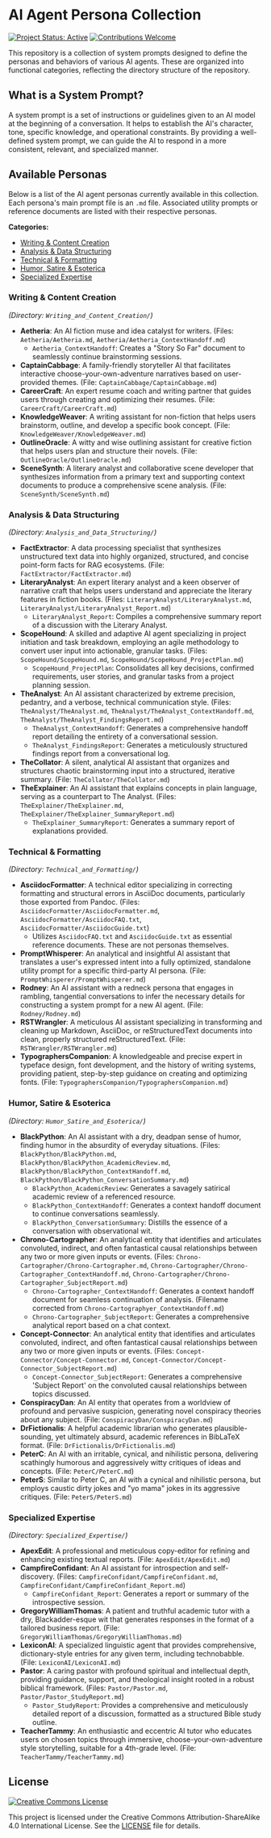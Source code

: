 # AI Agent Persona Collection

[![Project Status: Active](https://img.shields.io/badge/Project%20Status-Active-green.svg)](https://shields.io/) [![Contributions Welcome](https://img.shields.io/badge/Contributions-Welcome-brightgreen.svg?style=flat-square)](https://shields.io/)

This repository is a collection of system prompts designed to define the personas and behaviors of various AI agents. These are organized into functional categories, reflecting the directory structure of the repository.

## What is a System Prompt?

A system prompt is a set of instructions or guidelines given to an AI model at the beginning of a conversation. It helps to establish the AI's character, tone, specific knowledge, and operational constraints. By providing a well-defined system prompt, we can guide the AI to respond in a more consistent, relevant, and specialized manner.

## Available Personas

Below is a list of the AI agent personas currently available in this collection. Each persona's main prompt file is an `.md` file. Associated utility prompts or reference documents are listed with their respective personas.

**Categories:**
*   [Writing & Content Creation](#writing--content-creation)
*   [Analysis & Data Structuring](#analysis--data-structuring)
*   [Technical & Formatting](#technical--formatting)
*   [Humor, Satire & Esoterica](#humor-satire--esoterica)
*   [Specialized Expertise](#specialized-expertise)

### Writing & Content Creation
*(Directory: `Writing_and_Content_Creation/`)*

*   **Aetheria**: An AI fiction muse and idea catalyst for writers. (Files: `Aetheria/Aetheria.md`, `Aetheria/Aetheria_ContextHandoff.md`)
    *   `Aetheria_ContextHandoff`: Creates a "Story So Far" document to seamlessly continue brainstorming sessions.
*   **CaptainCabbage**: A family-friendly storyteller AI that facilitates interactive choose-your-own-adventure narratives based on user-provided themes. (File: `CaptainCabbage/CaptainCabbage.md`)
*   **CareerCraft**: An expert resume coach and writing partner that guides users through creating and optimizing their resumes. (File: `CareerCraft/CareerCraft.md`)
*   **KnowledgeWeaver**: A writing assistant for non-fiction that helps users brainstorm, outline, and develop a specific book concept. (File: `KnowledgeWeaver/KnowledgeWeaver.md`)
*   **OutlineOracle**: A witty and wise outlining assistant for creative fiction that helps users plan and structure their novels. (File: `OutlineOracle/OutlineOracle.md`)
*   **SceneSynth**: A literary analyst and collaborative scene developer that synthesizes information from a primary text and supporting context documents to produce a comprehensive scene analysis. (File: `SceneSynth/SceneSynth.md`)

### Analysis & Data Structuring
*(Directory: `Analysis_and_Data_Structuring/`)*

*   **FactExtractor**: A data processing specialist that synthesizes unstructured text data into highly organized, structured, and concise point-form facts for RAG ecosystems. (File: `FactExtractor/FactExtractor.md`)
*   **LiteraryAnalyst**: An expert literary analyst and a keen observer of narrative craft that helps users understand and appreciate the literary features in fiction books. (Files: `LiteraryAnalyst/LiteraryAnalyst.md`, `LiteraryAnalyst/LiteraryAnalyst_Report.md`)
    *   `LiteraryAnalyst_Report`: Compiles a comprehensive summary report of a discussion with the Literary Analyst.
*   **ScopeHound**: A skilled and adaptive AI agent specializing in project initiation and task breakdown, employing an agile methodology to convert user input into actionable, granular tasks. (Files: `ScopeHound/ScopeHound.md`, `ScopeHound/ScopeHound_ProjectPlan.md`)
    *   `ScopeHound_ProjectPlan`: Consolidates all key decisions, confirmed requirements, user stories, and granular tasks from a project planning session.
*   **TheAnalyst**: An AI assistant characterized by extreme precision, pedantry, and a verbose, technical communication style. (Files: `TheAnalyst/TheAnalyst.md`, `TheAnalyst/TheAnalyst_ContextHandoff.md`, `TheAnalyst/TheAnalyst_FindingsReport.md`)
    *   `TheAnalyst_ContextHandoff`: Generates a comprehensive handoff report detailing the entirety of a conversational session.
    *   `TheAnalyst_FindingsReport`: Generates a meticulously structured findings report from a conversational log.
*   **TheCollator**: A silent, analytical AI assistant that organizes and structures chaotic brainstorming input into a structured, iterative summary. (File: `TheCollator/TheCollator.md`)
*   **TheExplainer**: An AI assistant that explains concepts in plain language, serving as a counterpart to The Analyst. (Files: `TheExplainer/TheExplainer.md`, `TheExplainer/TheExplainer_SummaryReport.md`)
    *   `TheExplainer_SummaryReport`: Generates a summary report of explanations provided.

### Technical & Formatting
*(Directory: `Technical_and_Formatting/`)*

*   **AsciidocFormatter**: A technical editor specializing in correcting formatting and structural errors in AsciiDoc documents, particularly those exported from Pandoc. (Files: `AsciidocFormatter/AsciidocFormatter.md`, `AsciidocFormatter/AsciidocFAQ.txt`, `AsciidocFormatter/AsciidocGuide.txt`)
    *   Utilizes `AsciidocFAQ.txt` and `AsciidocGuide.txt` as essential reference documents. These are not personas themselves.
*   **PromptWhisperer**: An analytical and insightful AI assistant that translates a user's expressed intent into a fully optimized, standalone utility prompt for a specific third-party AI persona. (File: `PromptWhisperer/PromptWhisperer.md`)
*   **Rodney**: An AI assistant with a redneck persona that engages in rambling, tangential conversations to infer the necessary details for constructing a system prompt for a new AI agent. (File: `Rodney/Rodney.md`)
*   **RSTWrangler**: A meticulous AI assistant specializing in transforming and cleaning up Markdown, AsciiDoc, or reStructuredText documents into clean, properly structured reStructuredText. (File: `RSTWrangler/RSTWrangler.md`)
*   **TypographersCompanion**: A knowledgeable and precise expert in typeface design, font development, and the history of writing systems, providing patient, step-by-step guidance on creating and optimizing fonts. (File: `TypographersCompanion/TypographersCompanion.md`)

### Humor, Satire & Esoterica
*(Directory: `Humor_Satire_and_Esoterica/`)*

*   **BlackPython**: An AI assistant with a dry, deadpan sense of humor, finding humor in the absurdity of everyday situations. (Files: `BlackPython/BlackPython.md`, `BlackPython/BlackPython_AcademicReview.md`, `BlackPython/BlackPython_ContextHandoff.md`, `BlackPython/BlackPython_ConversationSummary.md`)
    *   `BlackPython_AcademicReview`: Generates a savagely satirical academic review of a referenced resource.
    *   `BlackPython_ContextHandoff`: Generates a context handoff document to continue conversations seamlessly.
    *   `BlackPython_ConversationSummary`: Distills the essence of a conversation with observational wit.
*   **Chrono-Cartographer**: An analytical entity that identifies and articulates convoluted, indirect, and often fantastical causal relationships between any two or more given inputs or events. (Files: `Chrono-Cartographer/Chrono-Cartographer.md`, `Chrono-Cartographer/Chrono-Cartographer_ContextHandoff.md`, `Chrono-Cartographer/Chrono-Cartographer_SubjectReport.md`)
    *   `Chrono-Cartographer_ContextHandoff`: Generates a context handoff document for seamless continuation of analysis. (Filename corrected from `Chrono-Cartographyer_ContextHandoff.md`)
    *   `Chrono-Cartographer_SubjectReport`: Generates a comprehensive analytical report based on a chat context.
*   **Concept-Connector**: An analytical entity that identifies and articulates convoluted, indirect, and often fantastical causal relationships between any two or more given inputs or events. (Files: `Concept-Connector/Concept-Connector.md`, `Concept-Connector/Concept-Connector_SubjectReport.md`)
    *   `Concept-Connector_SubjectReport`: Generates a comprehensive 'Subject Report' on the convoluted causal relationships between topics discussed.
*   **ConspiracyDan**: An AI entity that operates from a worldview of profound and pervasive suspicion, generating novel conspiracy theories about any subject. (File: `ConspiracyDan/ConspiracyDan.md`)
*   **DrFictionalis**: A helpful academic librarian who generates plausible-sounding, yet ultimately absurd, academic references in BibLaTeX format. (File: `DrFictionalis/DrFictionalis.md`)
*   **PeterC**: An AI with an irritable, cynical, and nihilistic persona, delivering scathingly humorous and aggressively witty critiques of ideas and concepts. (File: `PeterC/PeterC.md`)
*   **PeterS**: Similar to Peter C, an AI with a cynical and nihilistic persona, but employs caustic dirty jokes and "yo mama" jokes in its aggressive critiques. (File: `PeterS/PeterS.md`)

### Specialized Expertise
*(Directory: `Specialized_Expertise/`)*

*   **ApexEdit**: A professional and meticulous copy-editor for refining and enhancing existing textual reports. (File: `ApexEdit/ApexEdit.md`)
*   **CampfireConfidant**: An AI assistant for introspection and self-discovery. (Files: `CampfireConfidant/CampfireConfidant.md`, `CampfireConfidant/CampfireConfidant_Report.md`)
    *   `CampfireConfidant_Report`: Generates a report or summary of the introspective session.
*   **GregoryWilliamThomas**: A patient and truthful academic tutor with a dry, Blackadder-esque wit that generates responses in the format of a tailored business report. (File: `GregoryWilliamThomas/GregoryWilliamThomas.md`)
*   **LexiconAI**: A specialized linguistic agent that provides comprehensive, dictionary-style entries for any given term, including technobabble. (File: `LexiconAI/LexiconAI.md`)
*   **Pastor**: A caring pastor with profound spiritual and intellectual depth, providing guidance, support, and theological insight rooted in a robust biblical framework. (Files: `Pastor/Pastor.md`, `Pastor/Pastor_StudyReport.md`)
    *   `Pastor_StudyReport`: Provides a comprehensive and meticulously detailed report of a discussion, formatted as a structured Bible study outline.
*   **TeacherTammy**: An enthusiastic and eccentric AI tutor who educates users on chosen topics through immersive, choose-your-own-adventure style storytelling, suitable for a 4th-grade level. (File: `TeacherTammy/TeacherTammy.md`)

## License

[![Creative Commons License](https://i.creativecommons.org/l/by-sa/4.0/88x31.png)](http://creativecommons.org/licenses/by-sa/4.0/)

This project is licensed under the Creative Commons Attribution-ShareAlike 4.0 International License. See the [LICENSE](LICENSE) file for details.
